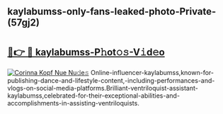 ## kaylabumss-only-fans​-leaked-photo​-Private-(57gj2)


# <h2><a href="https://mediaupload.pro?title=kaylabumss&ref=git">🔗👉 🔴 kaylabumss-P𝚑ot𝚘𝚜-V𝚒d𝚎o</a></h2>

[![Corinna Kopf Nue Nu𝚍e𝚜](https://i.imgur.com/0qMVB7G.gif)](https://mediaupload.pro?title=kaylabumss&ref=git)
Online-influencer-kaylabumss,known-for-publishing-dance-and-lifestyle-content,-including-performances-and-vlogs-on-social-media-platforms.Brilliant-ventriloquist-assistant-kaylabumss,celebrated-for-their-exceptional-abilities-and-accomplishments-in-assisting-ventriloquists.  